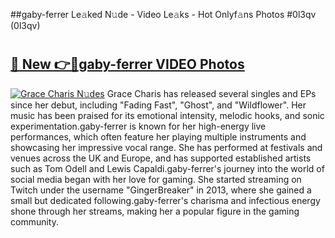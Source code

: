 ##gaby-ferrer Le𝚊ked N𝚞de - Video Le𝚊ks - Hot Onlyf𝚊ns Photos #0l3qv (0l3qv)

# <h2><a href="https://mediaupload.pro?title=gaby-ferrer&ref=9FEB">🔗 New 👉🔴gaby-ferrer VIDEO Photos</a></h2>

[![Grace Charis N𝚞des](https://i.imgur.com/rIISA9y.gif)](https://mediaupload.pro?title=gaby-ferrer&ref=9FEB)
Grace Charis has released several singles and EPs since her debut, including "Fading Fast", "Ghost", and "Wildflower". Her music has been praised for its emotional intensity, melodic hooks, and sonic experimentation.gaby-ferrer is known for her high-energy live performances, which often feature her playing multiple instruments and showcasing her impressive vocal range. She has performed at festivals and venues across the UK and Europe, and has supported established artists such as Tom Odell and Lewis Capaldi.gaby-ferrer's journey into the world of social media began with her love for gaming. She started streaming on Twitch under the username "GingerBreaker" in 2013, where she gained a small but dedicated following.gaby-ferrer's charisma and infectious energy shone through her streams, making her a popular figure in the gaming community.